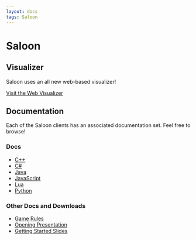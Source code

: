 ```yaml
---
layout: docs
tags: Saloon
---
```


# Saloon

## Visualizer

Saloon uses an all new web-based visualizer!

<a href="http://vis.megaminerai.com" class="btn btn-info">
  Visit the Web Visualizer <i class="fa fa-eye"></i>
</a>

## Documentation

Each of the Saloon clients has an associated documentation set. Feel
free to browse!

### Docs

* [C++](cpp/)
* [C#](cs/)
* [Java](java/)
* [JavaScript](js/)
* [Lua](lua/)
* [Python](py/)

### Other Docs and Downloads

* [Game Rules](https://github.com/siggame/Cadre/blob/master/Games/Saloon/rules.md)
* [Opening Presentation](https://docs.google.com/presentation/d/15fkqW6IJ0ZKVSaBTJaM14AuWMdQCuQa9LSt-kv-G1qs/pub?start=false)
* [Getting Started Slides](https://docs.google.com/presentation/d/1CJ7KVHxCCfjC9DF_t_myyOFbmLodM_MgEZ7VNcSjYvU/pub?start=false)
